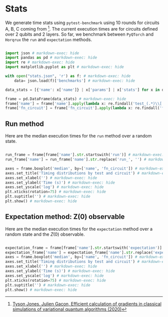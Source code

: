 # Stats

We generate time stats using `pytest-benchmark` using $10$ rounds for circuits A, B, C coming from  [^1].
The current execution times are for circuits defined over $2$ qubits and $2$ layers.
So far, we benchmark between `PyQTorch` and `Horqrux` the `run` and `expectation` methods.

```python exec="on" source="material-block" session="benchmarks"

import json # markdown-exec: hide
import pandas as pd # markdown-exec: hide
import re # markdown-exec: hide
import matplotlib.pyplot as plt # markdown-exec: hide

with open("stats.json", 'r') as f: # markdown-exec: hide
    data= json.load(f)['benchmarks'] # markdown-exec: hide

data_stats = [{'name': x['name']} | x['params'] | x['stats'] for x in data] # markdown-exec: hide

frame = pd.DataFrame(data_stats) # markdown-exec: hide
frame['name'] = frame['name'].apply(lambda x: re.findall('test_(.*)\\[', x)[0]) # markdown-exec: hide
frame['fn_circuit'] = frame['fn_circuit'].apply(lambda x: re.findall('function (.*) at', x)[0]) # markdown-exec: hide

```

## Run method

Here are the median execution times for the `run` method over a random state.

```python exec="on" source="material-block" session="benchmarks"

run_frame = frame[frame['name'].str.startswith('run')] # markdown-exec: hide
run_frame['name'] = run_frame['name'].str.replace('run_', '') # markdown-exec: hide

axes = frame.boxplot('median', by=['name', 'fn_circuit']) # markdown-exec: hide
axes.set_title('Timing distributions by test and circuit') # markdown-exec: hide
axes.set_xlabel('') # markdown-exec: hide
axes.set_ylabel('Time (s)') # markdown-exec: hide
axes.set_yscale('log') # markdown-exec: hide
plt.xticks(rotation=75) # markdown-exec: hide
plt.suptitle('') # markdown-exec: hide
plt.show() # markdown-exec: hide

```

## Expectation method: Z(0) observable

Here are the median execution times for the `expectation` method over a random state and the $Z(0)$ observable.

```python exec="on" source="material-block" session="benchmarks"

expectation_frame = frame[frame['name'].str.startswith('expectation')] # markdown-exec: hide
expectation_frame['name'] = expectation_frame['name'].str.replace('expectation_', '') # markdown-exec: hide
axes = frame.boxplot('median', by=['name', 'fn_circuit']) # markdown-exec: hide
axes.set_title('Timing distributions by test and circuit') # markdown-exec: hide
axes.set_xlabel('') # markdown-exec: hide
axes.set_ylabel('Time (s)') # markdown-exec: hide
axes.set_yscale('log') # markdown-exec: hide
plt.xticks(rotation=75) # markdown-exec: hide
plt.suptitle('') # markdown-exec: hide
plt.show() # markdown-exec: hide

```

[^1]: [Tyson Jones, Julien Gacon, Efficient calculation of gradients in classical simulations of variational quantum algorithms (2020)](https://arxiv.org/abs/2111.05176)
